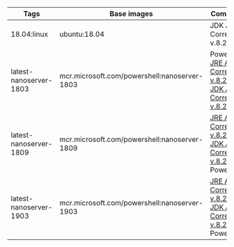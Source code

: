 | Tags | Base images | Components | Dockerfile |
| ---- | ----------- | ---------- | ---------- |
|18.04:linux|ubuntu:18.04|JDK Amazon Corretto x64 v.8.232.09.1|Unix/MinimalAgent/Ubuntu/18.04/Dockerfile|
|latest-nanoserver-1803|mcr.microsoft.com/powershell:nanoserver-1803|PowerShell, [JRE Amazon Corretto x64 v.8.232.09.1](https://d3pxv6yz143wms.cloudfront.net/8.232.09.1/amazon-corretto-8.232.09.1-windows-x64-jre.zip), [JDK Amazon Corretto x64 v.8.232.09.1](https://d3pxv6yz143wms.cloudfront.net/8.232.09.1/amazon-corretto-8.232.09.1-windows-x64-jdk.zip)|Windows/MinimalAgent/nanoserver/1803/Dockerfile|
|latest-nanoserver-1809|mcr.microsoft.com/powershell:nanoserver-1809|[JRE Amazon Corretto x64 v.8.232.09.1](https://d3pxv6yz143wms.cloudfront.net/8.232.09.1/amazon-corretto-8.232.09.1-windows-x64-jre.zip), [JDK Amazon Corretto x64 v.8.232.09.1](https://d3pxv6yz143wms.cloudfront.net/8.232.09.1/amazon-corretto-8.232.09.1-windows-x64-jdk.zip), PowerShell|Windows/MinimalAgent/nanoserver/1809/Dockerfile|
|latest-nanoserver-1903|mcr.microsoft.com/powershell:nanoserver-1903|[JRE Amazon Corretto x64 v.8.232.09.1](https://d3pxv6yz143wms.cloudfront.net/8.232.09.1/amazon-corretto-8.232.09.1-windows-x64-jre.zip), [JDK Amazon Corretto x64 v.8.232.09.1](https://d3pxv6yz143wms.cloudfront.net/8.232.09.1/amazon-corretto-8.232.09.1-windows-x64-jdk.zip), PowerShell|Windows/MinimalAgent/nanoserver/1903/Dockerfile|
